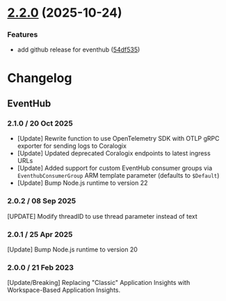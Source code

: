 # [2.2.0](https://github.com/coralogix/coralogix-azure-serverless/compare/EventHub-v2.1.0...EventHub-v2.2.0) (2025-10-24)


### Features

* add github release for eventhub ([54df535](https://github.com/coralogix/coralogix-azure-serverless/commit/54df535f5e7c31e15de2500f2415b850da388330))

# Changelog

## EventHub
<!-- To add a new entry write: -->
<!-- ### version / full date -->
<!-- * [Update/Bug fix] message that describes the changes that you apply -->

### 2.1.0 / 20 Oct 2025
* [Update] Rewrite function to use OpenTelemetry SDK with OTLP gRPC exporter for sending logs to Coralogix
* [Update] Updated deprecated Coralogix endpoints to latest ingress URLs
* [Update] Added support for custom EventHub consumer groups via `EventhubConsumerGroup` ARM template parameter (defaults to `$Default`)
* [Update] Bump Node.js runtime to version 22 

### 2.0.2 / 08 Sep 2025
[UPDATE] Modify threadID to use thread parameter instead of text

### 2.0.1 / 25 Apr 2025
[Update] Bump Node.js runtime to version 20

### 2.0.0 / 21 Feb 2023
[Update/Breaking] Replacing "Classic" Application Insights with Workspace-Based Application Insights.
